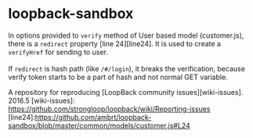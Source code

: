 # loopback-sandbox

In options provided to `verify` method of User based model (customer.js),
there is a `redirect` property [line 24][line24]. It is used to create a `verifyHref` for sending
to user.
<br><br>
 If `redirect` is hash path (like `/#/login`), it breaks the verification,
because verify token starts to be a part of hash and not normal GET variable.

A repository for reproducing [LoopBack community issues][wiki-issues].
2016.5
[wiki-issues]: https://github.com/strongloop/loopback/wiki/Reporting-issues
[line24]:https://github.com/ambrt/loopback-sandbox/blob/master/common/models/customer.js#L24
